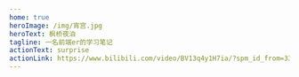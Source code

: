 ```yaml
---
home: true
heroImage: /img/宵宫.jpg
heroText: 枫桥夜泊
tagline: 一名前端er的学习笔记
actionText: surprise
actionLink: https://www.bilibili.com/video/BV13q4y1H7ia/?spm_id_from=333.999.0.0&vd_source=986e3d451c474f41de41b45da9d057aa
---
```

